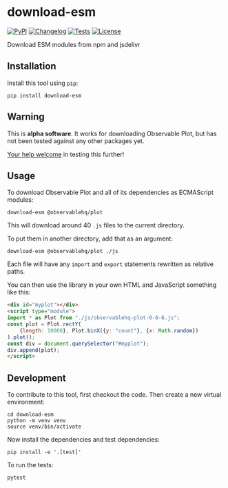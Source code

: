 # download-esm

[![PyPI](https://img.shields.io/pypi/v/download-esm.svg)](https://pypi.org/project/download-esm/)
[![Changelog](https://img.shields.io/github/v/release/simonw/download-esm?include_prereleases&label=changelog)](https://github.com/simonw/download-esm/releases)
[![Tests](https://github.com/simonw/download-esm/workflows/Test/badge.svg)](https://github.com/simonw/download-esm/actions?query=workflow%3ATest)
[![License](https://img.shields.io/badge/license-Apache%202.0-blue.svg)](https://github.com/simonw/download-esm/blob/master/LICENSE)

Download ESM modules from npm and jsdelivr

## Installation

Install this tool using `pip`:

    pip install download-esm

## Warning

This is **alpha software**. It works for downloading Observable Plot, but has not been tested against any other packages yet.

[Your help welcome](https://github.com/simonw/download-esm/issues/2) in testing this further!

## Usage

To download Observable Plot and all of its dependencies as ECMAScript modules:

    download-esm @observablehq/plot

This will download around 40 `.js` files to the current directory.

To put them in another directory, add that as an argument:

    download-esm @observablehq/plot ./js

Each file will have any `import` and `export` statements rewritten as relative paths.

You can then use the library in your own HTML and JavaScript something like this:

```html
<div id="myplot"></div>
<script type="module">
import * as Plot from "./js/observablehq-plot-0-6-6.js";
const plot = Plot.rectY(
    {length: 10000}, Plot.binX({y: "count"}, {x: Math.random})
).plot();
const div = document.querySelector("#myplot");
div.append(plot);
</script>
```

## Development

To contribute to this tool, first checkout the code. Then create a new virtual environment:

    cd download-esm
    python -m venv venv
    source venv/bin/activate

Now install the dependencies and test dependencies:

    pip install -e '.[test]'

To run the tests:

    pytest
